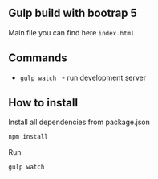 ## Gulp build with bootrap 5

Main file you can find here ```index.html``` 

## Commands

* ```gulp watch ``` - run development server

## How to install

Install all dependencies from package.json

```bash
npm install
```

Run

```bash
gulp watch
```
